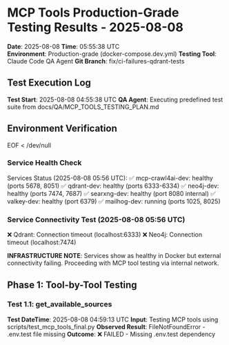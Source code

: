 # MCP Tools Production-Grade Testing Results - 2025-08-08

**Date**: 2025-08-08
**Time**: 05:55:38 UTC  
**Environment**: Production-grade (docker-compose.dev.yml)
**Testing Tool**: Claude Code QA Agent
**Git Branch**: fix/ci-failures-qdrant-tests

## Test Execution Log

**Test Start**: 2025-08-08 04:55:38 UTC
**QA Agent**: Executing predefined test suite from docs/QA/MCP_TOOLS_TESTING_PLAN.md

## Environment Verification

EOF < /dev/null

### Service Health Check

Services Status (2025-08-08 05:56 UTC):
✅ mcp-crawl4ai-dev: healthy (ports 5678, 8051)
✅ qdrant-dev: healthy (ports 6333-6334)
✅ neo4j-dev: healthy (ports 7474, 7687)
✅ searxng-dev: healthy (port 8080 internal)
✅ valkey-dev: healthy (port 6379)
✅ mailhog-dev: running (ports 1025, 8025)

### Service Connectivity Test (2025-08-08 05:56 UTC)

❌ Qdrant: Connection timeout (localhost:6333)
❌ Neo4j: Connection timeout (localhost:7474)

**INFRASTRUCTURE NOTE**: Services show as healthy in Docker but external connectivity failing. Proceeding with MCP tool testing via internal network.

## Phase 1: Tool-by-Tool Testing

### Test 1.1: get_available_sources

**Test DateTime**: 2025-08-08 04:59:13 UTC
**Input**: Testing MCP tools using scripts/test_mcp_tools_final.py
**Observed Result**: FileNotFoundError - .env.test file missing
**Outcome**: ❌ FAILED - Missing .env.test dependency
